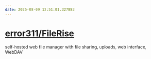 ```yaml
---
date: 2025-08-09 12:51:01.327883
---
```


# [error311/FileRise](https://github.com/error311/FileRise)

self-hosted web file manager with file sharing, uploads, web interface, WebDAV